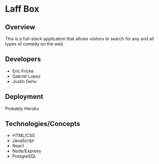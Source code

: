 # Laff Box

## Overview
This is a full-stack application that allows visitors to search for any and all types of comedy on the web. 

## Developers
- Eric Fricke
- Gabriel Lopez
- Justin Geho

## Deployment
Probably Heroku

## Technologies/Concepts
- HTML/CSS
- JavaScript
- React
- Node/Express
- PostgreSQL
